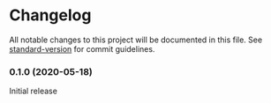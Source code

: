 # Changelog

All notable changes to this project will be documented in this file. See [standard-version](https://github.com/conventional-changelog/standard-version) for commit guidelines.

### 0.1.0 (2020-05-18)

Initial release
